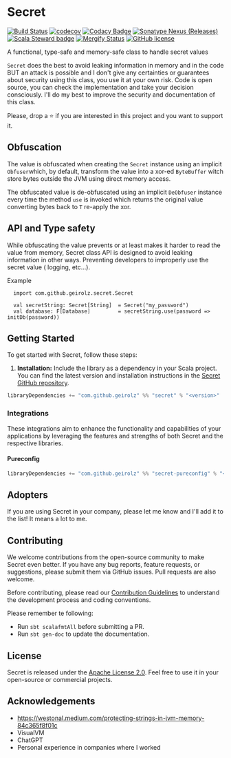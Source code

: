 # Secret

[![Build Status](https://github.com/geirolz/secret/actions/workflows/cicd.yml/badge.svg)](https://github.com/geirolz/secret/actions)
[![codecov](https://img.shields.io/codecov/c/github/geirolz/secret)](https://codecov.io/gh/geirolz/secret)
[![Codacy Badge](https://api.codacy.com/project/badge/Grade/db3274b55e0c4031803afb45f58d4413)](https://www.codacy.com/manual/david.geirola/secret?utm_source=github.com&amp;utm_medium=referral&amp;utm_content=geirolz/secret&amp;utm_campaign=Badge_Grade)
[![Sonatype Nexus (Releases)](https://img.shields.io/nexus/r/com.github.geirolz/secret_2.13?server=https%3A%2F%2Foss.sonatype.org)](https://mvnrepository.com/artifact/com.github.geirolz/secret)
[![Scala Steward badge](https://img.shields.io/badge/Scala_Steward-helping-blue.svg?style=flat&logo=data:image/png;base64,iVBORw0KGgoAAAANSUhEUgAAAA4AAAAQCAMAAAARSr4IAAAAVFBMVEUAAACHjojlOy5NWlrKzcYRKjGFjIbp293YycuLa3pYY2LSqql4f3pCUFTgSjNodYRmcXUsPD/NTTbjRS+2jomhgnzNc223cGvZS0HaSD0XLjbaSjElhIr+AAAAAXRSTlMAQObYZgAAAHlJREFUCNdNyosOwyAIhWHAQS1Vt7a77/3fcxxdmv0xwmckutAR1nkm4ggbyEcg/wWmlGLDAA3oL50xi6fk5ffZ3E2E3QfZDCcCN2YtbEWZt+Drc6u6rlqv7Uk0LdKqqr5rk2UCRXOk0vmQKGfc94nOJyQjouF9H/wCc9gECEYfONoAAAAASUVORK5CYII=)](https://scala-steward.org)
[![Mergify Status](https://img.shields.io/endpoint.svg?url=https://api.mergify.com/v1/badges/geirolz/secret&style=flat)](https://mergify.io)
[![GitHub license](https://img.shields.io/github/license/geirolz/secret)](https://github.com/geirolz/secret/blob/main/LICENSE)

A functional, type-safe and memory-safe class to handle secret values 

`Secret` does the best to avoid leaking information in memory and in the code BUT an attack is possible and I don't give any certainties or
guarantees about security using this class, you use it at your own risk. Code is open source, you can check the implementation and take your
decision consciously. I'll do my best to improve the security and documentation of this class.

Please, drop a ⭐️ if you are interested in this project and you want to support it.


## Obfuscation

The value is obfuscated when creating the `Secret` instance using an implicit `Obfuser`which, by default, transform the value into a xor-ed
`ByteBuffer` witch store bytes outside the JVM using direct memory access.

The obfuscated value is de-obfuscated using an implicit `DeObfuser` instance every time the method `use` is invoked which returns the original
value converting bytes back to `T` re-apply the xor.


## API and Type safety

While obfuscating the value prevents or at least makes it harder to read the value from memory, Secret class API is designed to avoid leaking
information in other ways. Preventing developers to improperly use the secret value ( logging, etc...).

Example
```mdoc scala
  import com.github.geirolz.secret.Secret
  
  val secretString: Secret[String]  = Secret("my_password")
  val database: F[Database]         = secretString.use(password => initDb(password))
```

## Getting Started

To get started with Secret, follow these steps:

1. **Installation:** Include the library as a dependency in your Scala project. You can find the latest version and
   installation instructions in the [Secret GitHub repository](https://github.com/geirolz/secret).

```sbt
libraryDependencies += "com.github.geirolz" %% "secret" % "<version>"
```
### Integrations

These integrations aim to enhance the functionality and capabilities of your applications by leveraging the features and
strengths of both Secret and the respective libraries.

#### Pureconfig
```sbt
libraryDependencies += "com.github.geirolz" %% "secret-pureconfig" % "<version>"
```
## Adopters

If you are using Secret in your company, please let me know and I'll add it to the list! It means a lot to me.

## Contributing

We welcome contributions from the open-source community to make Secret even better. If you have any bug reports,
feature requests, or suggestions, please submit them via GitHub issues. Pull requests are also welcome.

Before contributing, please read
our [Contribution Guidelines](https://github.com/geirolz/secret/blob/main/CONTRIBUTING.md) to understand the
development process and coding conventions.

Please remember te following:

- Run `sbt scalafmtAll` before submitting a PR.
- Run `sbt gen-doc` to update the documentation.

## License

Secret is released under the [Apache License 2.0](https://github.com/geirolz/secret/blob/main/LICENSE).
Feel free to use it in your open-source or commercial projects.

## Acknowledgements
- https://westonal.medium.com/protecting-strings-in-jvm-memory-84c365f8f01c
- VisualVM
- ChatGPT
- Personal experience in companies where I worked
